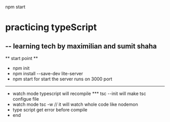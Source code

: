 npm start
# practicing typeScript
-- learning tech by maximilian and sumit shaha
---
** start point  ** 

- npm init
- npm install --save-dev lite-server
- npm start for start the server runs on 3000 port  
---
- watch mode typescript will recompile *** tsc --init will make tsc configue file
- watch mode tsc -w // it will watch whole code like nodemon
- type script get error before compile 
- end


